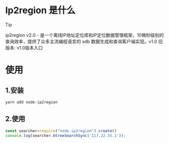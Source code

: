 # Ip2region 是什么
> [!tip]
>ip2region v2.0 - 是一个离线IP地址定位库和IP定位数据管理框架，10微秒级别的查询效率，提供了众多主流编程语言的 xdb 数据生成和查询客户端实现。v1.0 旧版本: v1.0版本入口
# 使用
## 1.安装
```shell
yarn add node-ip2region
```
## 2.使用
```js
const searcher=require("node-ip2region").create()
console.log(searcher.btreeSearchSync('117.22.55.1'));
```